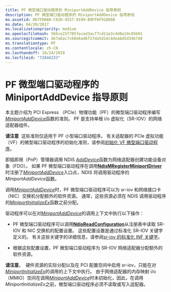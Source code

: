 ```yaml
---
title: PF 微型端口驱动程序的 MiniportAddDevice 指导原则
description: PF 微型端口驱动程序的 MiniportAddDevice 指导原则
ms.assetid: D67FDBA0-C020-4557-9199-B9FF6F91DE6B
ms.date: 04/20/2017
ms.localizationpriority: medium
ms.openlocfilehash: 566ce25f785feced3acf7cd11e3c4d8a19c05b01
ms.sourcegitcommit: 4b7a6ac7c68e6ad6f27da5d1dc4deabd5d34b748
ms.translationtype: MT
ms.contentlocale: zh-CN
ms.lasthandoff: 10/24/2019
ms.locfileid: "72844233"
---
```

# <a name="miniportadddevice-guidelines-for-pf-miniport-drivers"></a>PF 微型端口驱动程序的 MiniportAddDevice 指导原则


本主题介绍为 PCI Express （PCIe）物理功能（PF）的微型端口驱动程序编写[*MiniportAddDevice*](https://docs.microsoft.com/windows-hardware/drivers/ddi/ndis/nc-ndis-miniport_add_device)函数的准则。 PF 是支持单根 i/o 虚拟化（SR-IOV）的网络适配器组件。

**请注意**  这些准则仅适用于 PF 小型端口驱动程序。 有关适配器的 PCIe 虚拟功能（VF）的微型端口驱动程序的初始化准则，请参阅[初始化 VF 微型端口驱动程序](initializing-a-vf-miniport-driver.md)。

 

即插即用（PnP）管理器调用 NDIS [*AddDevice*](https://docs.microsoft.com/windows-hardware/drivers/ddi/wdm/nc-wdm-driver_add_device)函数为网络适配器创建功能设备对象（FDO）。 如果 PF 微型端口驱动程序在调用[**NdisMRegisterMiniportDriver**](https://docs.microsoft.com/windows-hardware/drivers/ddi/ndis/nf-ndis-ndismregisterminiportdriver)时注册了[*MiniportAddDevice*](https://docs.microsoft.com/windows-hardware/drivers/ddi/ndis/nc-ndis-miniport_add_device)入口点，NDIS 将调用驱动程序的*MiniportAddDevice*函数。

调用[*MiniportAddDevice*](https://docs.microsoft.com/windows-hardware/drivers/ddi/ndis/nc-ndis-miniport_add_device)时，PF 微型端口驱动程序可以为 sr-iov 和网络接口卡（NIC）交换机分配额外的软件资源。 通常，这些资源必须在 NDIS 调用驱动程序的[*MiniportInitializeEx*](https://docs.microsoft.com/windows-hardware/drivers/ddi/ndis/nc-ndis-miniport_initialize)函数之前分配。

驱动程序可以在对[*MiniportAddDevice*](https://docs.microsoft.com/windows-hardware/drivers/ddi/ndis/nc-ndis-miniport_add_device)的调用上下文中执行以下操作：

-   PF 微型端口驱动程序可以调用[**NdisReadConfiguration**](https://docs.microsoft.com/windows-hardware/drivers/ddi/ndis/nf-ndis-ndisreadconfiguration)从注册表中读取 SR-IOV 和 NIC 交换机的配置设置。 这些配置设置是通过标准化 SR-IOV 关键字定义的。 有关这些关键字的详细信息，请参阅[sr-iov 的标准化 INF 关键字](standardized-inf-keywords-for-sr-iov.md)。

-   根据这些配置设置，PF 微型端口驱动程序为 SR-IOV 网络适配器分配额外的软件资源。

**请注意**，  硬件资源的实际分配以及在 PCI 配置空间中启用 sr-iov，只能在对[*MiniportInitializeEx*](https://docs.microsoft.com/windows-hardware/drivers/ddi/ndis/nc-ndis-miniport_initialize)的调用的上下文中执行。 由于网络适配器的内存映射 i/o （MMIO）空间在调用[*MiniportAddDevice*](https://docs.microsoft.com/windows-hardware/drivers/ddi/ndis/nc-ndis-miniport_add_device)时未初始化，因此，在调用*MiniportInitializeEx*之前，微型端口驱动程序必须不读取或写入适配器。

 

 

 





